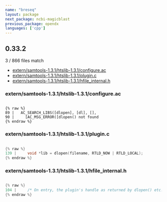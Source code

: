 ```yaml
---
name: "breseq"
layout: package
next_package: ncbi-magicblast
previous_package: opendx
languages: ['cpp']
---
```

## 0.33.2
3 / 866 files match

 - [extern/samtools-1.3.1/htslib-1.3.1/configure.ac](#externsamtools-131htslib-131configureac)
 - [extern/samtools-1.3.1/htslib-1.3.1/plugin.c](#externsamtools-131htslib-131pluginc)
 - [extern/samtools-1.3.1/htslib-1.3.1/hfile_internal.h](#externsamtools-131htslib-131hfile_internalh)

### extern/samtools-1.3.1/htslib-1.3.1/configure.ac

```

{% raw %}
89 |   AC_SEARCH_LIBS([dlopen], [dl], [],
90 |     [AC_MSG_ERROR([dlopen() not found
{% endraw %}

```
### extern/samtools-1.3.1/htslib-1.3.1/plugin.c

```cpp

{% raw %}
139 |     void *lib = dlopen(filename, RTLD_NOW | RTLD_LOCAL);
{% endraw %}

```
### extern/samtools-1.3.1/htslib-1.3.1/hfile_internal.h

```cpp

{% raw %}
104 |     /* On entry, the plugin's handle as returned by dlopen() etc.  */
{% endraw %}

```